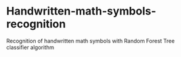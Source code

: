 # Handwritten-math-symbols-recognition
Recognition of handwritten math symbols with Random Forest Tree classifier algorithm
